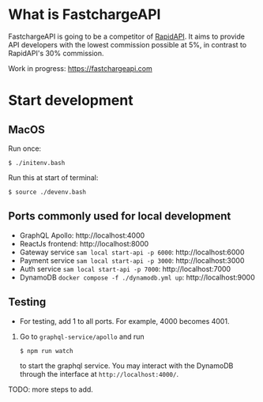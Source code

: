 # What is FastchargeAPI

FastchargeAPI is going to be a competitor of [RapidAPI](https://rapidapi.com). It aims to provide API
developers with the lowest commission possible at 5%, in contrast to RapidAPI's
30% commission.

Work in progress: https://fastchargeapi.com

# Start development

## MacOS

Run once:

```
$ ./initenv.bash
```

Run this at start of terminal:

```
$ source ./devenv.bash
```

## Ports commonly used for local development

* GraphQL Apollo: http://localhost:4000
* ReactJs frontend: http://localhost:8000
* Gateway service `sam local start-api -p 6000`: http://localhost:6000
* Payment service `sam local start-api -p 3000`: http://localhost:3000
* Auth service `sam local start-api -p 7000`: http://localhost:7000
* DynamoDB `docker compose -f ./dynamodb.yml up`: http://localhost:9000

## Testing

* For testing, add 1 to all ports. For example, 4000 becomes 4001.
  
1. Go to `graphql-service/apollo` and run
    ```
    $ npm run watch
    ```
    to start the graphql service. You may interact with the DynamoDB through the interface at `http://localhost:4000/`.

TODO: more steps to add.
